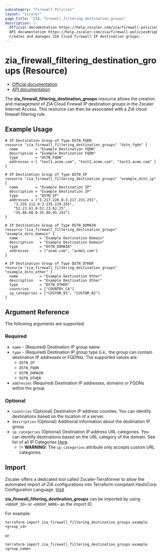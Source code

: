 ```yaml
---
subcategory: "Firewall Policies"
layout: "zscaler"
page_title: "ZIA: firewall_filtering_destination_groups"
description: |-
  Official documentation https://help.zscaler.com/zia/firewall-policies#/ipDestinationGroups-post
  API documentation https://help.zscaler.com/zia/firewall-policies#/ipDestinationGroups-post
  Creates and manages ZIA Cloud firewall IP destination groups.
---
```


# zia_firewall_filtering_destination_groups (Resource)

* [Official documentation](https://help.zscaler.com/zia/firewall-policies#/ipDestinationGroups-post)
* [API documentation](https://help.zscaler.com/zia/firewall-policies#/ipDestinationGroups-post)

The **zia_firewall_filtering_destination_groups** resource allows the creation and management of ZIA Cloud Firewall IP destination groups in the Zscaler Internet Access. This resource can then be associated with a ZIA cloud firewall filtering rule.

## Example Usage

```hcl
# IP Destination Group of Type DSTN_FQDN
resource "zia_firewall_filtering_destination_groups" "dstn_fqdn" {
  name        = "Example Destination FQDN"
  description = "Example Destination FQDN"
  type        = "DSTN_FQDN"
  addresses = [ "test1.acme.com", "test2.acme.com", "test3.acme.com" ]
}
```

```hcl
# IP Destination Group of Type DSTN_IP
resource "zia_firewall_filtering_destination_groups" "example_dstn_ip" {
  name        = "Example Destination IP"
  description = "Example Destination IP"
  type        = "DSTN_IP"
  addresses = ["3.217.228.0-3.217.231.255",
    "3.235.112.0-3.235.119.255",
    "52.23.61.0-52.23.62.25",
    "35.80.88.0-35.80.95.255"]
}
```

```hcl
# IP Destination Group of Type DSTN_DOMAIN
resource "zia_firewall_filtering_destination_groups" "example_dstn_domain" {
  name          = "Example Destination Domain"
  description   = "Example Destination Domain"
  type          = "DSTN_DOMAIN"
  addresses     = ["acme.com", "acme1.com"]
}
```

```hcl
# IP Destination Group of Type DSTN_OTHER
resource "zia_firewall_filtering_destination_groups" "example_dstn_other" {
  name          = "Example Destination Other"
  description   = "Example Destination Other"
  type          = "DSTN_OTHER"
  countries     = ["COUNTRY_CA"]
  ip_categories = ["CUSTOM_01", "CUSTOM_02"]
}
```

## Argument Reference

The following arguments are supported:

### Required

* `name` - (Required) Destination IP group name
* `type` - (Required) Destination IP group type (i.e., the group can contain destination IP addresses or FQDNs). The supported values are:
  * `DSTN_IP`
  * `DSTN_FQDN`
  * `DSTN_DOMAIN`
  * `DSTN_OTHER`
* `addresses` (Required) Destination IP addresses, domains or FQDNs within the group

### Optional

* `countries` (Optional) Destination IP address counties. You can identify destinations based on the location of a server.
* `description` (Optional) Additional information about the destination IP group
* `ip_categories` (Optional) Destination IP address URL categories. You can identify destinations based on the URL category of the domain. See list of all IP Categories [Here](https://help.zscaler.com/zia/firewall-policies#/ipDestinationGroups-get)
  * !> **WARNING:** The `ip_categories` attribute only accepts custom URL categories.

## Import

Zscaler offers a dedicated tool called Zscaler-Terraformer to allow the automated import of ZIA configurations into Terraform-compliant HashiCorp Configuration Language.
[Visit](https://github.com/zscaler/zscaler-terraformer)

**zia_firewall_filtering_destination_groups** can be imported by using `<GROUP_ID>` or `<GROUP_NAME>` as the import ID.

For example:

```shell
terraform import zia_firewall_filtering_destination_groups.example <group_id>
```

or

```shell
terraform import zia_firewall_filtering_destination_groups.example <group_name>
```

